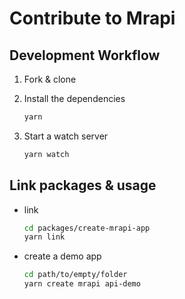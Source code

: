 # Contribute to Mrapi

## Development Workflow

1. Fork & clone
1. Install the dependencies

   ```bash
   yarn
   ```

1. Start a watch server

   ```bash
   yarn watch
   ```

## Link packages & usage

- link

   ```bash
   cd packages/create-mrapi-app
   yarn link
   ```

- create a demo app

  ```bash
  cd path/to/empty/folder
  yarn create mrapi api-demo
  ```
